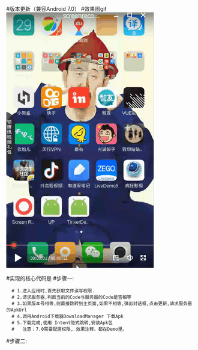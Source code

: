 ﻿#版本更新（兼容Android 7.0）
#效果图gif
![](aaaa.gif)

#实现的核心代码是
#步骤一:

      # 1.进入应用时,首先获取文件读写权限.
	  # 2.请求服务器,判断当前的Code与服务器的Code是否相等
	  # 3.如果版本号相等,则直接跳转到主页面,如果不相等,弹出对话框,点击更新,请求服务器的ApkUrl
	  # 4.调用Android下载器DownloadManager 下载Apk
	  # 5.下载完成,使用 Intent隐式跳转,安装Apk包
	  #   注意：7.0需要配置权限, 效果注释，都在Demo里。

#步骤二:




